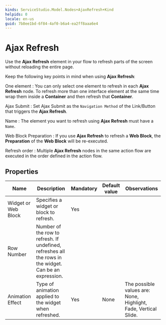 ```yaml
---
kinds: ServiceStudio.Model.Nodes+AjaxRefresh+Kind
helpids: 0
locale: en-us
guid: 7b8ee1bd-6f84-4af0-b6a4-ea2ff8aaa6e4
---
```


# Ajax Refresh

Use the **Ajax Refresh** element in your flow to refresh parts of the screen without reloading the entire page.

Keep the following key points in mind when using **Ajax Refresh**:

One element
:   You can only select one element to refresh in each **Ajax Refresh** node. To refresh more than one interface element at the same time wrap them inside a **Container** and then refresh that **Container**.

Ajax Submit
:   Set Ajax Submit as the `Navigation Method` of the Link/Button that triggers the **Ajax Refresh**.

Name
:   The element you want to refresh using **Ajax Refresh** must have a `Name`.

Web Block Preparation
:   If you use **Ajax Refresh** to refresh a **Web Block**, the **Preparation** of the **Web Block** will be re-executed.

Refresh order
:   Multiple **Ajax Refresh** nodes in the same action flow are executed in the order defined in the action flow.

## Properties

<table markdown="1">
<thead>
<tr>
<th>Name</th>
<th>Description</th>
<th>Mandatory</th>
<th>Default value</th>
<th>Observations</th>
</tr>
</thead>
<tbody>
<tr>
<td title="Widget or Web Block">Widget or Web Block</td>
<td>Specifies a widget or block to refresh.</td>
<td>Yes</td>
<td></td>
<td></td>
</tr>
<tr>
<td title="Row Number">Row Number</td>
<td>Number of the row to refresh. If undefined, refreshes all the rows in the widget. Can be an expression.</td>
<td></td>
<td></td>
<td></td>
</tr>
<tr>
<td title="Animation Effect">Animation Effect</td>
<td>Type of animation applied to the widget when refreshed.</td>
<td>Yes</td>
<td>None</td>
<td>The possible values are: None, Highlight, Fade, Vertical Slide.</td>
</tr>
</tbody>
</table>


